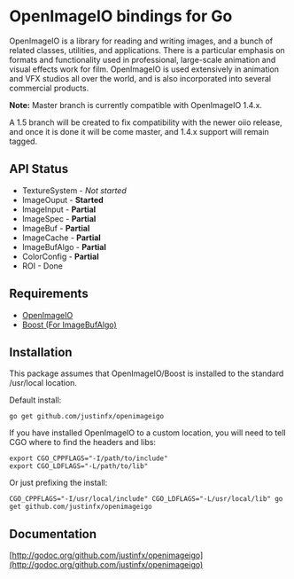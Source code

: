 # OpenImageIO bindings for Go

OpenImageIO is a library for reading and writing images, and a bunch of related classes,
utilities, and applications.  There is a particular emphasis on formats and functionality
used in professional, large-scale animation and visual effects work for film.
OpenImageIO is used extensively in animation and VFX studios all over the world, and is
also incorporated into several commercial products.

**Note:** Master branch is currently compatible with OpenImageIO 1.4.x. 

A 1.5 branch will be created to fix compatibility with the newer oiio release, and once it is done it will be come master, and 1.4.x support will remain tagged. 

API Status
-----------

* TextureSystem - _Not started_
* ImageOuput - __Started__
* ImageInput - __Partial__
* ImageSpec - __Partial__
* ImageBuf - __Partial__
* ImageCache - __Partial__
* ImageBufAlgo - __Partial__
* ColorConfig - __Partial__
* ROI - Done

Requirements
----------------------

* [OpenImageIO](https://github.com/OpenImageIO)
* [Boost (For ImageBufAlgo)](http://www.boost.org/)

Installation
------------

This package assumes that OpenImageIO/Boost is installed to the standard /usr/local location.

Default install:

    go get github.com/justinfx/openimageigo

If you have installed OpenImageIO to a custom location, you will need to tell CGO where to find the headers and libs:

    export CGO_CPPFLAGS="-I/path/to/include"
	export CGO_LDFLAGS="-L/path/to/lib"

Or just prefixing the install:

	CGO_CPPFLAGS="-I/usr/local/include" CGO_LDFLAGS="-L/usr/local/lib" go get github.com/justinfx/openimageigo

Documentation
-------------

[http://godoc.org/github.com/justinfx/openimageigo](http://godoc.org/github.com/justinfx/openimageigo)


